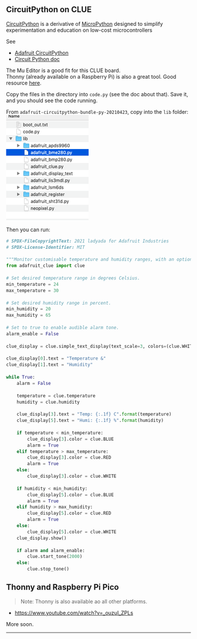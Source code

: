 ## CircuitPython on CLUE
[CircuitPython](https://github.com/adafruit/circuitpython) is a derivative of [MicroPython](https://micropython.org/) designed to simplify experimentation and education on low-cost microcontrollers

See 
- [Adafruit CircuitPython](https://learn.adafruit.com/adafruit-clue/circuitpython)
- [Circuit Python doc](https://circuitpython.readthedocs.io/projects/clue/en/latest/api.html)

The Mu Editor is a good fit for this CLUE board.  
Thonny (already available on a Raspberry Pi) is also a great tool. Good resource [here](https://www.youtube.com/watch?v=_ouzuI_ZPLs).


Copy the files in the directory into `code.py` (see the doc about that). Save it, and you should see the code running.


From `adafruit-circuitpython-bundle-py-20210423`, copy into the `lib` folder:  
![Copy](copy.png)

Then you can run:
```python
# SPDX-FileCopyrightText: 2021 ladyada for Adafruit Industries
# SPDX-License-Identifier: MIT

"""Monitor customisable temperature and humidity ranges, with an optional audible alarm tone."""
from adafruit_clue import clue

# Set desired temperature range in degrees Celsius.
min_temperature = 24
max_temperature = 30

# Set desired humidity range in percent.
min_humidity = 20
max_humidity = 65

# Set to true to enable audible alarm tone.
alarm_enable = False

clue_display = clue.simple_text_display(text_scale=3, colors=(clue.WHITE,))

clue_display[0].text = "Temperature &"
clue_display[1].text = "Humidity"

while True:
    alarm = False

    temperature = clue.temperature
    humidity = clue.humidity

    clue_display[3].text = "Temp: {:.1f} C".format(temperature)
    clue_display[5].text = "Humi: {:.1f} %".format(humidity)

    if temperature < min_temperature:
        clue_display[3].color = clue.BLUE
        alarm = True
    elif temperature > max_temperature:
        clue_display[3].color = clue.RED
        alarm = True
    else:
        clue_display[3].color = clue.WHITE

    if humidity < min_humidity:
        clue_display[5].color = clue.BLUE
        alarm = True
    elif humidity > max_humidity:
        clue_display[5].color = clue.RED
        alarm = True
    else:
        clue_display[5].color = clue.WHITE
    clue_display.show()

    if alarm and alarm_enable:
        clue.start_tone(2000)
    else:
        clue.stop_tone()
```

## Thonny and Raspberry Pi Pico
> Note: Thonny is also available ao all other platforms.  
- <https://www.youtube.com/watch?v=_ouzuI_ZPLs>



More soon.

---
